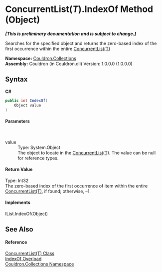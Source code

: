 # ConcurrentList(*T*).IndexOf Method (Object)
 _**\[This is preliminary documentation and is subject to change.\]**_

Searches for the specified object and returns the zero-based index of the first occurrence within the entire <a href="T_Couldron_Collections_ConcurrentList_1">ConcurrentList(T)</a>

**Namespace:**&nbsp;<a href="N_Couldron_Collections">Couldron.Collections</a><br />**Assembly:**&nbsp;Couldron (in Couldron.dll) Version: 1.0.0.0 (1.0.0.0)

## Syntax

**C#**<br />
``` C#
public int IndexOf(
	Object value
)
```


#### Parameters
&nbsp;<dl><dt>value</dt><dd>Type: System.Object<br />The object to locate in the <a href="T_Couldron_Collections_ConcurrentList_1">ConcurrentList(T)</a>. The value can be null for reference types.</dd></dl>

#### Return Value
Type: Int32<br />The zero-based index of the first occurrence of item within the entire <a href="T_Couldron_Collections_ConcurrentList_1">ConcurrentList(T)</a>, if found; otherwise, –1.

#### Implements
IList.IndexOf(Object)<br />

## See Also


#### Reference
<a href="T_Couldron_Collections_ConcurrentList_1">ConcurrentList(T) Class</a><br /><a href="Overload_Couldron_Collections_ConcurrentList_1_IndexOf">IndexOf Overload</a><br /><a href="N_Couldron_Collections">Couldron.Collections Namespace</a><br />